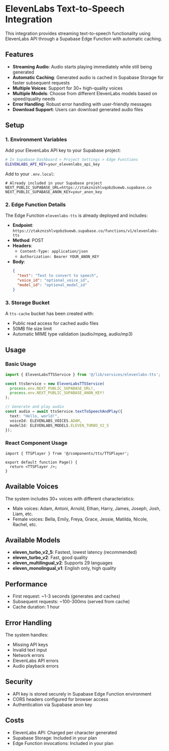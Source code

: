 # ElevenLabs Text-to-Speech Integration

This integration provides streaming text-to-speech functionality using ElevenLabs API through a Supabase Edge Function with automatic caching.

## Features

- **Streaming Audio**: Audio starts playing immediately while still being generated
- **Automatic Caching**: Generated audio is cached in Supabase Storage for faster subsequent requests
- **Multiple Voices**: Support for 30+ high-quality voices
- **Multiple Models**: Choose from different ElevenLabs models based on speed/quality needs
- **Error Handling**: Robust error handling with user-friendly messages
- **Download Support**: Users can download generated audio files

## Setup

### 1. Environment Variables

Add your ElevenLabs API key to your Supabase project:

```bash
# In Supabase Dashboard > Project Settings > Edge Functions
ELEVENLABS_API_KEY=your_elevenlabs_api_key
```

Add to your `.env.local`:

```env
# Already included in your Supabase project
NEXT_PUBLIC_SUPABASE_URL=https://ztakznzshlvqobzbuewb.supabase.co
NEXT_PUBLIC_SUPABASE_ANON_KEY=your_anon_key
```

### 2. Edge Function Details

The Edge Function `elevenlabs-tts` is already deployed and includes:

- **Endpoint**: `https://ztakznzshlvqobzbuewb.supabase.co/functions/v1/elevenlabs-tts`
- **Method**: POST
- **Headers**: 
  - `Content-Type: application/json`
  - `Authorization: Bearer YOUR_ANON_KEY`
- **Body**:
  ```json
  {
    "text": "Text to convert to speech",
    "voice_id": "optional_voice_id",
    "model_id": "optional_model_id"
  }
  ```

### 3. Storage Bucket

A `tts-cache` bucket has been created with:
- Public read access for cached audio files
- 50MB file size limit
- Automatic MIME type validation (audio/mpeg, audio/mp3)

## Usage

### Basic Usage

```typescript
import { ElevenLabsTTSService } from '@/lib/services/elevenlabs-tts';

const ttsService = new ElevenLabsTTSService(
  process.env.NEXT_PUBLIC_SUPABASE_URL!,
  process.env.NEXT_PUBLIC_SUPABASE_ANON_KEY!
);

// Generate and play audio
const audio = await ttsService.textToSpeechAndPlay({
  text: "Hello, world!",
  voiceId: ELEVENLABS_VOICES.ADAM,
  modelId: ELEVENLABS_MODELS.ELEVEN_TURBO_V2_5
});
```

### React Component Usage

```tsx
import { TTSPlayer } from '@/components/tts/TTSPlayer';

export default function Page() {
  return <TTSPlayer />;
}
```

## Available Voices

The system includes 30+ voices with different characteristics:
- Male voices: Adam, Antoni, Arnold, Ethan, Harry, James, Joseph, Josh, Liam, etc.
- Female voices: Bella, Emily, Freya, Grace, Jessie, Matilda, Nicole, Rachel, etc.

## Available Models

- **eleven_turbo_v2_5**: Fastest, lowest latency (recommended)
- **eleven_turbo_v2**: Fast, good quality
- **eleven_multilingual_v2**: Supports 29 languages
- **eleven_monolingual_v1**: English only, high quality

## Performance

- First request: ~1-3 seconds (generates and caches)
- Subsequent requests: ~100-300ms (served from cache)
- Cache duration: 1 hour

## Error Handling

The system handles:
- Missing API keys
- Invalid text input
- Network errors
- ElevenLabs API errors
- Audio playback errors

## Security

- API key is stored securely in Supabase Edge Function environment
- CORS headers configured for browser access
- Authentication via Supabase anon key

## Costs

- ElevenLabs API: Charged per character generated
- Supabase Storage: Included in your plan
- Edge Function invocations: Included in your plan